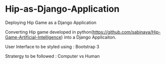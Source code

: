 # Hip-as-Django-Application
Deploying Hip Game as a Django Application

Converting Hip game developed in python(https://github.com/sabinaya/Hip-Game-Artificial-Intelligence) into a Django Applicaiton.

User Interface to be styled using  : Bootstrap 3

Stratergy to be followed           : Computer vs Human
